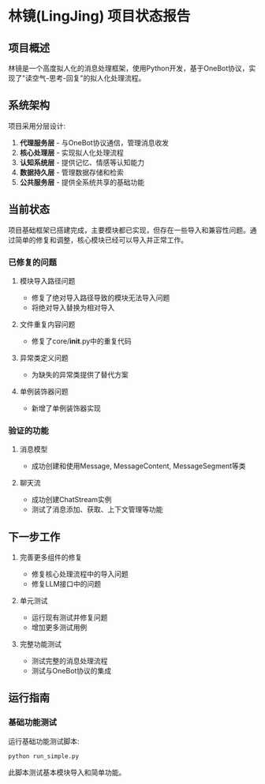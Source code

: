 # 林镜(LingJing) 项目状态报告

## 项目概述

林镜是一个高度拟人化的消息处理框架，使用Python开发，基于OneBot协议，实现了"读空气-思考-回复"的拟人化处理流程。

## 系统架构

项目采用分层设计:

1. **代理服务层** - 与OneBot协议通信，管理消息收发
2. **核心处理层** - 实现拟人化处理流程
3. **认知系统层** - 提供记忆、情感等认知能力
4. **数据持久层** - 管理数据存储和检索
5. **公共服务层** - 提供全系统共享的基础功能

## 当前状态

项目基础框架已搭建完成，主要模块都已实现，但存在一些导入和兼容性问题。通过简单的修复和调整，核心模块已经可以导入并正常工作。

### 已修复的问题

1. 模块导入路径问题
   - 修复了绝对导入路径导致的模块无法导入问题
   - 将绝对导入替换为相对导入

2. 文件重复内容问题
   - 修复了core/__init__.py中的重复代码

3. 异常类定义问题
   - 为缺失的异常类提供了替代方案

4. 单例装饰器问题
   - 新增了单例装饰器实现

### 验证的功能

1. 消息模型
   - 成功创建和使用Message, MessageContent, MessageSegment等类

2. 聊天流
   - 成功创建ChatStream实例
   - 测试了消息添加、获取、上下文管理等功能

## 下一步工作

1. 完善更多组件的修复
   - 修复核心处理流程中的导入问题
   - 修复LLM接口中的问题

2. 单元测试
   - 运行现有测试并修复问题
   - 增加更多测试用例

3. 完整功能测试
   - 测试完整的消息处理流程
   - 测试与OneBot协议的集成

## 运行指南

### 基础功能测试

运行基础功能测试脚本:

```bash
python run_simple.py
```

此脚本测试基本模块导入和简单功能。 